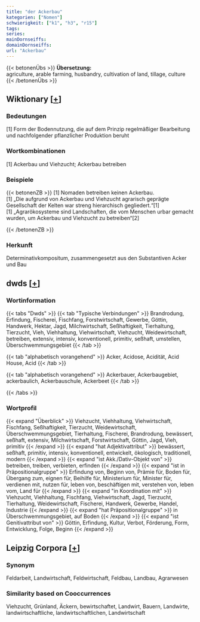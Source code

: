 ```yaml
---
title: "der Ackerbau"
kategorien: ["Nomen"]
schwierigkeit: ["k1", "h3", "r15"]
tags:
series:
mainDornseiffs:
domainDornseiffs:
url: "Ackerbau"
---
```


{{< betonenÜbs >}}
**Übersetzung:**  
agriculture, arable farming, husbandry, cultivation of land, tillage, culture  
{{< /betonenÜbs >}}

## Wiktionary [[+](https://de.wiktionary.org/wiki/Ackerbau)]

### Bedeutungen
[1] Form der Bodennutzung, die auf dem Prinzip regelmäßiger Bearbeitung und nachfolgender pflanzlicher Produktion beruht  

### Wortkombinationen
[1] Ackerbau und Viehzucht; Ackerbau betreiben  

### Beispiele
{{< betonenZB >}}
[1] Nomaden betreiben keinen Ackerbau.  
[1] „Die aufgrund von Ackerbau und Viehzucht agrarisch geprägte Gesellschaft der Kelten war streng hierarchisch gegliedert.“[1]  
[1] „Agrarökosysteme sind Landschaften, die vom Menschen urbar gemacht wurden, um Ackerbau und Viehzucht zu betreiben“[2]  

{{< /betonenZB >}}
### Herkunft
Determinativkompositum, zusammengesetzt aus den Substantiven Acker und Bau  



## dwds [[+](https://www.dwds.de/wb/Ackerbau)]

### Wortinformation
{{< tabs "Dwds" >}}
{{< tab "Typische Verbindungen" >}}
Brandrodung, Erfindung, Fischerei, Fischfang, Forstwirtschaft, Gewerbe, Göttin, Handwerk, Hektar, Jagd, Milchwirtschaft, Seßhaftigkeit, Tierhaltung, Tierzucht, Vieh, Viehhaltung, Viehwirtschaft, Viehzucht, Weidewirtschaft, betreiben, extensiv, intensiv, konventionell, primitiv, seßhaft, umstellen, Überschwemmungsgebiet
{{< /tab >}}

{{< tab "alphabetisch vorangehend" >}}
Acker, Acidose, Acidität, Acid House, Acid
{{< /tab >}}

{{< tab "alphabetisch vorangehend" >}}
Ackerbauer, Ackerbaugebiet, ackerbaulich, Ackerbauschule, Ackerbeet
{{< /tab >}}

{{< /tabs >}}

### Wortprofil
{{< expand "Überblick" >}} Viehzucht, Viehhaltung, Viehwirtschaft, Fischfang, Seßhaftigkeit, Tierzucht, Weidewirtschaft, Überschwemmungsgebiet, Tierhaltung, Fischerei, Brandrodung, bewässert, seßhaft, extensiv, Milchwirtschaft, Forstwirtschaft, Göttin, Jagd, Vieh, primitiv {{< /expand >}}
{{< expand "hat Adjektivattribut" >}} bewässert, seßhaft, primitiv, intensiv, konventionell, entwickelt, ökologisch, traditionell, modern {{< /expand >}}
{{< expand "ist Akk./Dativ-Objekt von" >}} betreiben, treiben, verbieten, erfinden {{< /expand >}}
{{< expand "ist in Präpositionalgruppe" >}} Erfindung von, Beginn von, Prämie für, Boden für, Übergang zum, eignen für, Beihilfe für, Ministerium für, Minister für, verdienen mit, nutzen für, leben von, beschäftigen mit, verstehen von, leben vom, Land für {{< /expand >}}
{{< expand "in Koordination mit" >}} Viehzucht, Viehhaltung, Fischfang, Viehwirtschaft, Jagd, Tierzucht, Tierhaltung, Weidewirtschaft, Fischerei, Handwerk, Gewerbe, Handel, Industrie {{< /expand >}}
{{< expand "hat Präpositionalgruppe" >}} in Überschwemmungsgebiet, auf Boden {{< /expand >}}
{{< expand "ist Genitivattribut von" >}} Göttin, Erfindung, Kultur, Verbot, Förderung, Form, Entwicklung, Folge, Beginn {{< /expand >}}

## Leipzig Corpora [[+](https://corpora.uni-leipzig.de/en/res?word=Ackerbau&corpusId=deu_newscrawl-public_2018)]


### Synonym
Feldarbeit, Landwirtschaft, Feldwirtschaft, Feldbau, Landbau, Agrarwesen


### Similarity based on Cooccurrences
Viehzucht, Grünland, Äckern, bewirtschaftet, Landwirt, Bauern, Landwirte, landwirtschaftliche, landwirtschaftlichen, Landwirtschaft

